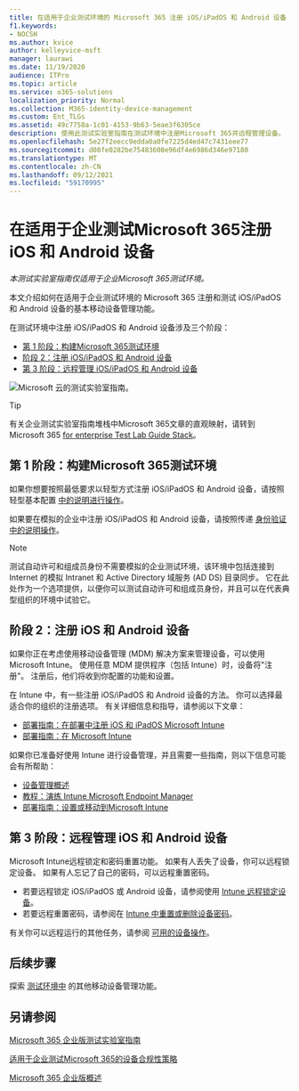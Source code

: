 ```yaml
---
title: 在适用于企业测试环境的 Microsoft 365 注册 iOS/iPadOS 和 Android 设备
f1.keywords:
- NOCSH
ms.author: kvice
author: kelleyvice-msft
manager: laurawi
ms.date: 11/19/2020
audience: ITPro
ms.topic: article
ms.service: o365-solutions
localization_priority: Normal
ms.collection: M365-identity-device-management
ms.custom: Ent_TLGs
ms.assetid: 49c7758a-1c01-4153-9b63-5eae3f6305ce
description: 使用此测试实验室指南在测试环境中注册Microsoft 365并远程管理设备。
ms.openlocfilehash: 5e27f2eecc9edda0a0fe7225d4ed47c7431eee77
ms.sourcegitcommit: d08fe0282be75483608e96df4e6986d346e97180
ms.translationtype: MT
ms.contentlocale: zh-CN
ms.lasthandoff: 09/12/2021
ms.locfileid: "59170995"
---
```

# <a name="enroll-ios-and-android-devices-in-your-microsoft-365-for-enterprise-test-environment"></a>在适用于企业测试Microsoft 365注册 iOS 和 Android 设备

*本测试实验室指南仅适用于企业Microsoft 365测试环境。*

本文介绍如何在适用于企业测试环境的 Microsoft 365 注册和测试 iOS/iPadOS 和 Android 设备的基本移动设备管理功能。

在测试环境中注册 iOS/iPadOS 和 Android 设备涉及三个阶段：
- [第 1 阶段：构建Microsoft 365测试环境](#phase-1-build-out-your-microsoft-365-for-enterprise-test-environment)
- [阶段 2：注册 iOS/iPadOS 和 Android 设备](#phase-2-enroll-your-ios-and-android-devices)
- [第 3 阶段：远程管理 iOS/iPadOS 和 Android 设备](#phase-3-manage-your-ios-and-android-devices-remotely)

![Microsoft 云的测试实验室指南。](../media/m365-enterprise-test-lab-guides/cloud-tlg-icon.png)
  
> [!TIP]
> 有关企业测试实验室指南堆栈中Microsoft 365文章的直观映射，请转到 Microsoft 365 [for enterprise Test Lab Guide Stack](../downloads/Microsoft365EnterpriseTLGStack.pdf)。

## <a name="phase-1-build-out-your-microsoft-365-for-enterprise-test-environment"></a>第 1 阶段：构建Microsoft 365测试环境

如果你想要按照最低要求以轻型方式注册 iOS/iPadOS 和 Android 设备，请按照轻型基本配置 [中的说明进行操作](lightweight-base-configuration-microsoft-365-enterprise.md)。
  
如果要在模拟的企业中注册 iOS/iPadOS 和 Android 设备，请按照传递 [身份验证 中的说明操作](pass-through-auth-m365-ent-test-environment.md)。
  
> [!NOTE]
> 测试自动许可和组成员身份不需要模拟的企业测试环境，该环境中包括连接到 Internet 的模拟 Intranet 和 Active Directory 域服务 (AD DS) 目录同步。 它在此处作为一个选项提供，以便你可以测试自动许可和组成员身份，并且可以在代表典型组织的环境中试验它。

## <a name="phase-2-enroll-your-ios-and-android-devices"></a>阶段 2：注册 iOS 和 Android 设备

如果你正在考虑使用移动设备管理 (MDM) 解决方案来管理设备，可以使用Microsoft Intune。 使用任意 MDM 提供程序（包括 Intune）时，设备将"注册"。 注册后，他们将收到你配置的功能和设置。 

在 Intune 中，有一些注册 iOS/iPadOS 和 Android 设备的方法。 你可以选择最适合你的组织的注册选项。 有关详细信息和指导，请参阅以下文章：

- [部署指南：在部署中注册 iOS 和 iPadOS Microsoft Intune](/mem/intune/fundamentals/deployment-guide-enrollment-ios-ipados)
- [部署指南：在 Microsoft Intune](/mem/intune/fundamentals/deployment-guide-enrollment-android)

如果你已准备好使用 Intune 进行设备管理，并且需要一些指南，则以下信息可能会有所帮助：

- [设备管理概述](/mem/intune/fundamentals/what-is-device-management)
- [教程：演练 Intune Microsoft Endpoint Manager](/mem/intune/fundamentals/tutorial-walkthrough-endpoint-manager)
- [部署指南：设置或移动到Microsoft Intune](/mem/intune/fundamentals/deployment-guide-intune-setup)

## <a name="phase-3-manage-your-ios-and-android-devices-remotely"></a>第 3 阶段：远程管理 iOS 和 Android 设备

Microsoft Intune远程锁定和密码重置功能。 如果有人丢失了设备，你可以远程锁定设备。 如果有人忘记了自己的密码，可以远程重置密码。

- 若要远程锁定 iOS/iPadOS 或 Android 设备，请参阅使用 [Intune 远程锁定设备](/mem/intune/remote-actions/device-remote-lock)。
- 若要远程重置密码，请参阅在 [Intune 中重置或删除设备密码](/mem/intune/remote-actions/device-passcode-reset)。

有关你可以远程运行的其他任务，请参阅 [可用的设备操作](/mem/intune/remote-actions/device-management#available-device-actions)。
    
## <a name="next-step"></a>后续步骤

探索 [测试环境中](m365-enterprise-test-lab-guides.md#mobile-device-management) 的其他移动设备管理功能。

## <a name="see-also"></a>另请参阅

[Microsoft 365 企业版测试实验室指南](m365-enterprise-test-lab-guides.md)
  
[适用于企业测试Microsoft 365的设备合规性策略](mam-policies-for-your-microsoft-365-enterprise-dev-test-environment.md)
  
[Microsoft 365 企业版概述](microsoft-365-overview.md)
